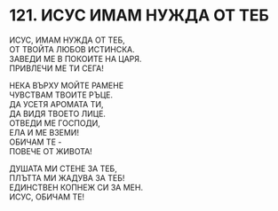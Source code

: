 # 121. ИСУС ИМАМ НУЖДА ОТ ТЕБ  
  
ИСУС, ИМАМ НУЖДА ОТ ТЕБ,  
ОТ ТВОЙТА ЛЮБОВ ИСТИНСКА.  
ЗАВЕДИ МЕ В ПОКОИТЕ НА ЦАРЯ.  
ПРИВЛЕЧИ МЕ ТИ СЕГА!  
  
НЕКА ВЪРХУ МОЙТЕ РАМЕНЕ  
ЧУВСТВАМ ТВОИТЕ РЪЦЕ.  
ДА УСЕТЯ АРОМАТА ТИ,  
ДА ВИДЯ ТВОЕТО ЛИЦЕ.  
ОТВЕДИ МЕ ГОСПОДИ,  
ЕЛА И МЕ ВЗЕМИ!  
ОБИЧАМ ТЕ -  
ПОВЕЧЕ ОТ ЖИВОТА!  
  
ДУШАТА МИ СТЕНЕ ЗА ТЕБ,  
ПЛЪТТА МИ ЖАДУВА ЗА ТЕБ!  
ЕДИНСТВЕН КОПНЕЖ СИ ЗА МЕН.  
ИСУС, ОБИЧАМ ТЕ!  
